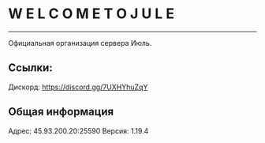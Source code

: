 # W E L C O M E  T O  J U L E
---
Официальная организация сервера Июль.

## Ссылки:
Дискорд: https://discord.gg/7UXHYhuZqY

## Общая информация
Адрес: 45.93.200.20:25590
Версия: 1.19.4
